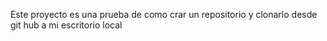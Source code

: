 Este proyecto es una prueba de como crar un repositorio y clonarlo desde git hub a mi escritorio local
